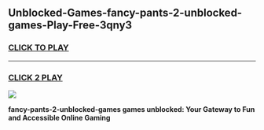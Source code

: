 
## Unblocked-Games-fancy-pants-2-unblocked-games-Play-Free-3qny3
<h3>
<a href="https://premium76.site?title=fancy-pants-2-unblocked-games&ref=09A">CLICK TO PLAY</a></h3>
<hr>

<h3>
<a href="https://premium76.site?title=fancy-pants-2-unblocked-games&ref=09A">CLICK 2 PLAY</a>
  
</h3>

<a href="https://premium76.site?title=fancy-pants-2-unblocked-games&ref=09A"><img src="https://clearcache.store/games.png"></a>


**fancy-pants-2-unblocked-games games unblocked: Your Gateway to Fun and Accessible Online Gaming**
